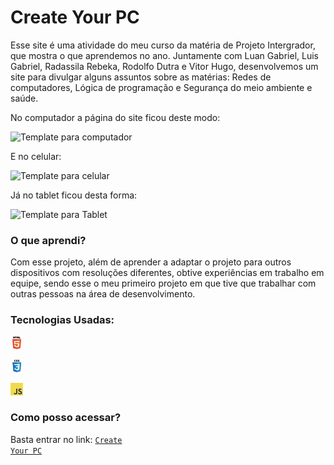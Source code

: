 # Create Your PC

Esse site é uma atividade do meu curso da matéria de Projeto Intergrador, que mostra o que aprendemos no ano. Juntamente com Luan Gabriel, Luis Gabriel, Radassila Rebeka, Rodolfo Dutra e Vitor Hugo, desenvolvemos um site para divulgar alguns assuntos sobre as matérias: Redes de computadores, Lógica de programação e Segurança do meio ambiente e saúde.

No computador a página do site ficou deste modo:

![Template para computador](./imgs/template/template-pc.gif)

E no celular:

![Template para celular](./imgs/template/template-cellphone.gif)

Já no tablet ficou desta forma:

![Template para Tablet](./imgs/template/template-tablet.gif)

### O que aprendi?

Com esse projeto, além de aprender a adaptar o projeto para outros dispositivos com resoluções diferentes, obtive experiências em trabalho em equipe, sendo esse o meu primeiro projeto em que tive que trabalhar com outras pessoas na área de desenvolvimento.

### Tecnologias Usadas:

<code><img height="20" src="https://raw.githubusercontent.com/github/explore/80688e429a7d4ef2fca1e82350fe8e3517d3494d/topics/html/html.png"></code>

<code><img height="20" src="https://raw.githubusercontent.com/github/explore/80688e429a7d4ef2fca1e82350fe8e3517d3494d/topics/css/css.png"></code>

<code><img height="20" src="https://raw.githubusercontent.com/github/explore/80688e429a7d4ef2fca1e82350fe8e3517d3494d/topics/javascript/javascript.png"></code>

### Como posso acessar?

Basta entrar no link: <code><a href="https://vitormendonca62.github.io/Create-Your-PC-OFC/">Create Your PC</a></code>
